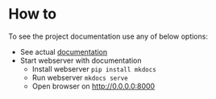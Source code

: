 # How to

To see the project documentation use any of below options:

- See actual [documentation](build-win/README.md)
- Start webserver with documentation 
    - Install webserver `pip install mkdocs`
    - Run webserver `mkdocs serve`
    - Open browser on http://0.0.0.0:8000
    